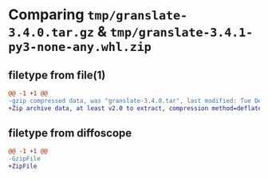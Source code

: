 # Comparing `tmp/granslate-3.4.0.tar.gz` & `tmp/granslate-3.4.1-py3-none-any.whl.zip`

## filetype from file(1)

```diff
@@ -1 +1 @@
-gzip compressed data, was "granslate-3.4.0.tar", last modified: Tue Dec 27 10:07:58 2022, max compression
+Zip archive data, at least v2.0 to extract, compression method=deflate
```

## filetype from diffoscope

```diff
@@ -1 +1 @@
-GzipFile
+ZipFile
```

